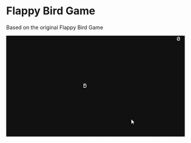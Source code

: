 # Flappy Bird Game
Based on the original Flappy Bird Game

![alt text](https://github.com/Rin-chan/Minecraft-CC/blob/master/games/flappy_bird/Flappy_Bird.gif)
